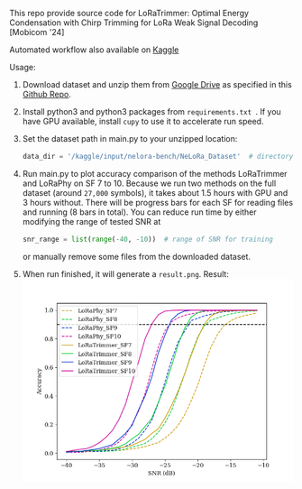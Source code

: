 This repo provide source code for LoRaTrimmer: Optimal Energy Condensation with Chirp Trimming for LoRa Weak Signal Decoding \[Mobicom '24\]

Automated workflow also available on [Kaggle](https://www.kaggle.com/code/jialuodu/loratrimmer)

Usage:
1. Download dataset and unzip them from [Google Drive](https://drive.google.com/drive/folders/12o3kqfBGrWG2YWegBa-sqErpAUsmLIOO) as specified in this [Github Repo](https://github.com/daibiaoxuwu/NeLoRa_Dataset).
2. Install python3 and python3 packages from `requirements.txt `. If you have GPU available, install `cupy` to use it to accelerate run speed.
3. Set the dataset path in main.py to your unzipped location:
   
    ```python
    data_dir = '/kaggle/input/nelora-bench/NeLoRa_Dataset'  # directory for training dataset
    ```
5. Run main.py to plot accuracy comparison of the methods LoRaTrimmer and LoRaPhy on SF 7 to 10. Because we run two methods on the full dataset (around `27,000` symbols), it takes about 1.5 hours with GPU and 3 hours without. There will be progress bars for each SF for reading files and running (8 bars in total). You can reduce run time by either modifying the range of tested SNR at

   ```python
   snr_range = list(range(-40, -10))  # range of SNR for training   
   ```

   or manually remove some files from the downloaded dataset.
  
7. When run finished, it will generate a `result.png`. Result:
![result.png](result.png)
